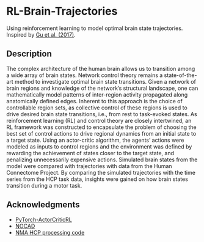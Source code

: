 # RL-Brain-Trajectories

Using reinforcement learning to model optimal brain state trajectories. Inspired by [Gu et al. (2017)](https://pubmed.ncbi.nlm.nih.gov/28088484/).

## Description

The complex architecture of the human brain allows us to transition among a wide array of brain states. Network control theory remains a state-of-the-art method to investigate optimal brain state transitions. Given a network of brain regions and knowledge of the network’s structural landscape, one can mathematically model patterns of inter-region activity propagated along anatomically defined edges. Inherent to this approach is the choice of controllable region sets, as collective control of these regions is used to drive desired brain state transitions, i.e., from rest to task-evoked states. As reinforcement learning (RL) and control theory are closely intertwined, an RL framework was constructed to encapsulate the problem of choosing the best set of control actions to drive regional dynamics from an initial state to a target state. Using an actor-critic algorithm, the agents’ actions were modeled as inputs to control regions and the environment was defined by rewarding the achievement of states closer to the target state, and penalizing unnecessarily expensive actions. Simulated brain states from the model were compared with trajectories with data from the Human Connectome Project. By comparing the simulated trajectories with the time series from the HCP task data, insights were gained on how brain states transition during a motor task.

## Acknowledgments

* [PyTorch-ActorCriticRL](https://github.com/vy007vikas/PyTorch-ActorCriticRL)
* [NOCAD](https://github.com/abonyilab/NOCAD)
* [NMA HCP processing code](https://colab.research.google.com/github/NeuromatchAcademy/course-content/blob/master/projects/fMRI/load_hcp_task_with_behaviour.ipynb)
